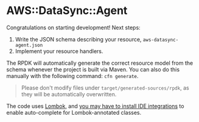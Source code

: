 # AWS::DataSync::Agent

Congratulations on starting development! Next steps:

1. Write the JSON schema describing your resource, `aws-datasync-agent.json`
1. Implement your resource handlers.

The RPDK will automatically generate the correct resource model from the schema whenever the project is built via Maven. You can also do this manually with the following command: `cfn generate`.

> Please don't modify files under `target/generated-sources/rpdk`, as they will be automatically overwritten.

The code uses [Lombok](https://projectlombok.org/), and [you may have to install IDE integrations](https://projectlombok.org/setup/overview) to enable auto-complete for Lombok-annotated classes.
